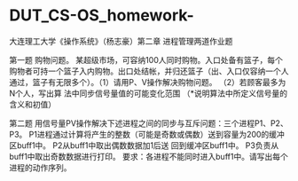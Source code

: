 # DUT_CS-OS_homework-
大连理工大学《操作系统》（杨志豪）第二章 进程管理两道作业题

第一题
购物问题。
某超级市场，可容纳100人同时购物。入口处备有篮子，每个购物者可持一个篮子入内购物。出口处结帐，并归还篮子（出、入口仅容纳一个人通过，篮子有无限多个）。（1）请用P、V操作解决购物问题。
（2）若顾客最多为N个人，写出算 法中同步信号量值的可能变化范围
（*说明算法中所定义信号量的含义和初值）

第二题
用信号量PV操作解决下述进程之间的同步与互斥问题：三个进程P1、P2、P3。
P1进程通过计算将产生的整数（可能是奇数或偶数）送到容量为200的缓冲区buff1中。
P2从buff1中取出偶数数据加1后送 回到缓冲区buff1中。
P3负责从buff1中取出奇数数据进行打印。
要求：各进程不能同时进入buff1中。请写出每个进程的动作序列。

